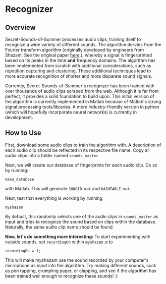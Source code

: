 # Recognizer

## Overview
Secret-Sounds-of-Summer processes audio clips, training itself to recognize a wide
variety of different sounds. The algorithm dervies from the Fourier transform algorithm
(originally developed by engineers from Shazam. See the original paper [here](https://www.ee.columbia.edu/~dpwe/papers/Wang03-shazam.pdf).), whereby a signal is fingerprinted based on its peaks in the
time **and** frequency domains. The algorithm has been implemented from scratch with
additional considerations, such as repetition capturing and clustering.
These additional techniques lead to more accurate recognition of 
shorter and more disparate sound signals.

Currently, Secret-Sounds-of-Summer's recognizer has been trained with over thousands of 
audio clips scraped from the web. Although it is far from perfect, it provides a solid
foundation to build upon. This initial version of the algorithm is currently 
implemented in Matlab because of Matlab's strong signal processing tools/libraries. A
more industry-friendly version in python (which will hopefully incorporate neural networks)
is currently in development.

## How to Use
First, download some audio clips to train the algorithm with. A description of each audio
clip should be reflected in its respective file name. Copy all audio clips into a folder
named `sounds_master`.

Next, we will create our database of fingerprints for each audio clip. Do so by running:
```
make_database
```
with Matlab. This will generate `SONGID.mat` and `HASHTABLE.mat`.

Next, test that everything is working by running:
```
myshazam
```
By default, this randomly selects one of the audio clips in `sounds_master` as input and tries to recognize
the sound based on clips within the database. Naturally, the same audio clip name should be found. 

**Now, let's do something more interesting:** To start 
experimenting with outside sounds, set `recordingOn` within `myshazam.m` to 
```
recordingOn = 1;
```
This will make myshazam use the sound recorded by your computer's microphone as input into
the algorithm. Try making different sounds, such as pen tapping, crumpling paper, or clapping, and 
see if the algorithm has been trained well enough to recognize these sounds! :)

